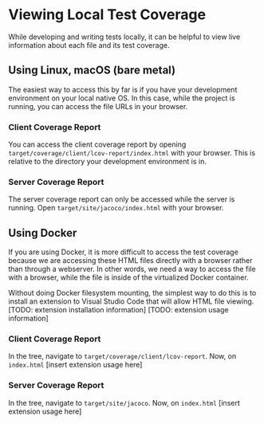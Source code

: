 # Viewing Local Test Coverage
While developing and writing tests locally, it can be helpful to view live information about each file and its test coverage.


## Using Linux, macOS (bare metal)
The easiest way to access this by far is if you have your development environment on your local native OS. In this case, while the project is running, you can access the file URLs in your browser.

### Client Coverage Report
You can access the client coverage report by opening `target/coverage/client/lcov-report/index.html` with your browser. This is relative to the directory your development environment is in.

### Server Coverage Report
The server coverage report can only be accessed while the server is running. Open `target/site/jacoco/index.html` with your browser. 

## Using Docker
If you are using Docker, it is more difficult to access the test coverage because we are accessing these HTML files directly with a browser rather than through a webserver. In other words, we need a way to access the file with a browser, while the file is inside of the virtualized Docker container.

Without doing Docker filesystem mounting, the simplest way to do this is to install an extension to Visual Studio Code that will allow HTML file viewing.
[TODO: extension installation information]
[TODO: extension usage information]
### Client Coverage Report
In the tree, navigate to `target/coverage/client/lcov-report`. Now, on `index.html` [insert extension usage here]
### Server Coverage Report
In the tree, navigate to `target/site/jacoco`. Now, on `index.html` [insert extension usage here]
